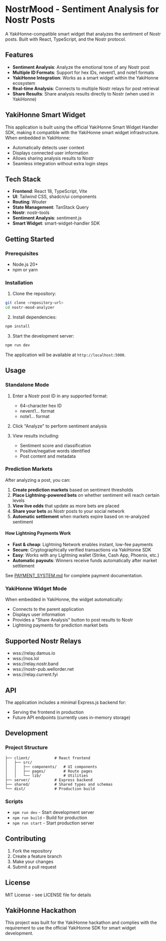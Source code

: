 # NostrMood - Sentiment Analysis for Nostr Posts

A YakiHonne-compatible smart widget that analyzes the sentiment of Nostr posts. Built with React, TypeScript, and the Nostr protocol.

## Features

- **Sentiment Analysis**: Analyze the emotional tone of any Nostr post
- **Multiple ID Formats**: Support for hex IDs, nevent1, and note1 formats
- **YakiHonne Integration**: Works as a smart widget within the YakiHonne ecosystem
- **Real-time Analysis**: Connects to multiple Nostr relays for post retrieval
- **Share Results**: Share analysis results directly to Nostr (when used in YakiHonne)

## YakiHonne Smart Widget

This application is built using the official YakiHonne Smart Widget Handler SDK, making it compatible with the YakiHonne smart widget infrastructure. When embedded in YakiHonne:

- Automatically detects user context
- Displays connected user information
- Allows sharing analysis results to Nostr
- Seamless integration without extra login steps

## Tech Stack

- **Frontend**: React 18, TypeScript, Vite
- **UI**: Tailwind CSS, shadcn/ui components
- **Routing**: Wouter
- **State Management**: TanStack Query
- **Nostr**: nostr-tools
- **Sentiment Analysis**: sentiment.js
- **Smart Widget**: smart-widget-handler SDK

## Getting Started

### Prerequisites

- Node.js 20+
- npm or yarn

### Installation

1. Clone the repository:
```bash
git clone <repository-url>
cd nostr-mood-analyzer
```

2. Install dependencies:
```bash
npm install
```

3. Start the development server:
```bash
npm run dev
```

The application will be available at `http://localhost:5000`.

## Usage

### Standalone Mode

1. Enter a Nostr post ID in any supported format:
   - 64-character hex ID
   - nevent1... format
   - note1... format

2. Click "Analyze" to perform sentiment analysis

3. View results including:
   - Sentiment score and classification
   - Positive/negative words identified
   - Post content and metadata

### Prediction Markets

After analyzing a post, you can:
1. **Create prediction markets** based on sentiment thresholds
2. **Place Lightning-powered bets** on whether sentiment will reach certain levels  
3. **View live odds** that update as more bets are placed
4. **Share your bets** as Nostr posts to your social network
5. **Automatic settlement** when markets expire based on re-analyzed sentiment

#### How Lightning Payments Work
- **Fast & cheap**: Lightning Network enables instant, low-fee payments
- **Secure**: Cryptographically verified transactions via YakiHonne SDK
- **Easy**: Works with any Lightning wallet (Strike, Cash App, Phoenix, etc.)
- **Automatic payouts**: Winners receive funds automatically after market settlement

See [PAYMENT_SYSTEM.md](PAYMENT_SYSTEM.md) for complete payment documentation.

### YakiHonne Widget Mode

When embedded in YakiHonne, the widget automatically:
- Connects to the parent application
- Displays user information
- Provides a "Share Analysis" button to post results to Nostr
- Lightning payments for prediction market bets

## Supported Nostr Relays

- wss://relay.damus.io
- wss://nos.lol
- wss://relay.nostr.band
- wss://nostr-pub.wellorder.net
- wss://relay.current.fyi

## API

The application includes a minimal Express.js backend for:
- Serving the frontend in production
- Future API endpoints (currently uses in-memory storage)

## Development

### Project Structure

```
├── client/           # React frontend
│   ├── src/
│   │   ├── components/   # UI components
│   │   ├── pages/        # Route pages
│   │   └── lib/          # Utilities
├── server/           # Express backend
├── shared/           # Shared types and schemas
└── dist/             # Production build
```

### Scripts

- `npm run dev` - Start development server
- `npm run build` - Build for production
- `npm run start` - Start production server

## Contributing

1. Fork the repository
2. Create a feature branch
3. Make your changes
4. Submit a pull request

## License

MIT License - see LICENSE file for details

## YakiHonne Hackathon

This project was built for the YakiHonne hackathon and complies with the requirement to use the official YakiHonne SDK for smart widget development.